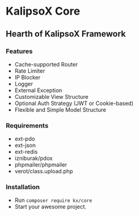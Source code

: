 # KalipsoX Core

## Hearth of KalipsoX Framework

### Features

- Cache-supported Router
- Rate Limiter
- IP Blocker
- Logger
- External Exception
- Customizable View Structure
- Optional Auth Strategy (JWT or Cookie-based)
- Flexible and Simple Model Structure

### Requirements

- ext-pdo
- ext-json
- ext-redis
- izniburak/pdox
- phpmailer/phpmailer
- verot/class.upload.php

### Installation

- Run `composer require kx/core`
- Start your awesome project.
